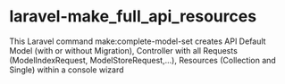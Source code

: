 # laravel-make_full_api_resources
This Laravel command make:complete-model-set creates API Default Model (with or without Migration), Controller with all Requests (ModelIndexRequest, ModelStoreRequest,...), Resources (Collection and Single) within a console wizard
